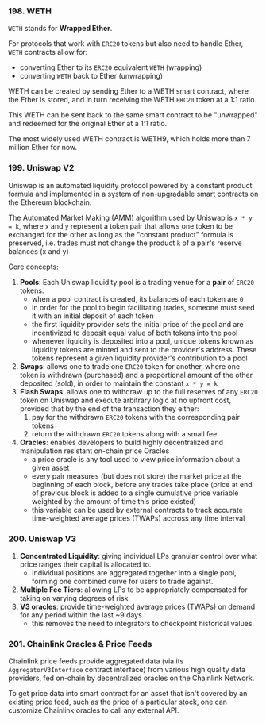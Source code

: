 ### 198. WETH

`WETH` stands for **Wrapped Ether**.

For protocols that work with `ERC20` tokens but also need to handle Ether, `WETH` contracts allow for:
- converting Ether to its `ERC20` equivalent `WETH` (wrapping)
- converting `WETH` back to Ether (unwrapping)

WETH can be created by sending Ether to a WETH smart contract,  where the Ether is stored, and in turn receiving the WETH `ERC20` token at a 1:1 ratio.

This WETH can be sent back to the same smart contract to be "unwrapped" and redeemed for the original Ether at a 1:1 ratio.

The most widely used WETH contract is WETH9, which holds more than 7 million Ether for now.

### 199. Uniswap V2

Uniswap is an automated liquidity protocol powered by a constant product formula and implemented in a system of non-upgradable smart contracts on the Ethereum blockchain.

The Automated Market Making (AMM) algorithm used by Uniswap is `x * y = k`, where `x` and `y` represent a token pair that allows one token to be exchanged for the other as long as the "constant product" formula is preserved, i.e. trades must not change the product `k` of a pair's reserve balances (x and y)

Core concepts:
1. **Pools**: Each Uniswap liquidity pool is a trading venue for a **pair** of `ERC20` tokens.
    - when a pool contract is created, its balances of each token are `0`
    - in order for the pool to begin facilitating trades, someone must seed it with an initial deposit of each token
    - the first liquidity provider sets the initial price of the pool and are incentivized to deposit equal value of both tokens into the pool
    - whenever liquidity is deposited into a pool, unique tokens known as liquidity tokens are minted and sent to the provider's address. These tokens represent a given liquidity provider's contribution to a pool
2. **Swaps**: allows one to trade one `ERC20` token for another, where one token is withdrawn (purchased) and a proportional amount of the other deposited (sold), in order to maintain the constant `x * y = k`
3. **Flash Swaps**: allows one to withdraw up to the full reserves of any `ERC20` token on Uniswap and execute arbitrary logic at no upfront cost, provided that by the end of the transaction they either:
     1. pay for the withdrawn `ERC20` tokens with the corresponding pair tokens
     2. return the withdrawn `ERC20` tokens along with a small fee
4. **Oracles**: enables developers to build highly decentralized and manipulation resistant on-chain price Oracles
    - a price oracle is any tool used to view price information about a given asset
    - every pair measures (but does not store) the market price at the beginning of each block, before any trades take place (price at end of previous block is added to a single cumulative price variable weighted by the amount of time this price existed)
    - this variable can be used by external contracts to track accurate time-weighted average prices (TWAPs) accross any time interval

### 200. Uniswap V3

1. **Concentrated Liquidity**: giving individual LPs granular control over what price ranges their capital is allocated to.
    - Individual positions are aggregated together into a single pool, forming one combined curve for users to trade against.
2. **Multiple Fee Tiers**: allowing LPs to be appropriately compensated for taking on varying degrees of risk
3. **V3 oracles**: provide time-weighted average prices (TWAPs) on demand for any period within the last ~9 days
    - this removes the need to integrators to checkpoint historical values.

### 201. Chainlink Oracles & Price Feeds

Chainlink price feeds provide aggregated data (via its `AggregatorV3Interface` contract interface) from various high quality data providers, fed on-chain by decentralized oracles on the Chainlink Network.

To get price data into smart contract for an asset that isn't covered by an existing price feed, such as the price of a particular stock, one can customize Chainlink oracles to call any external API.
